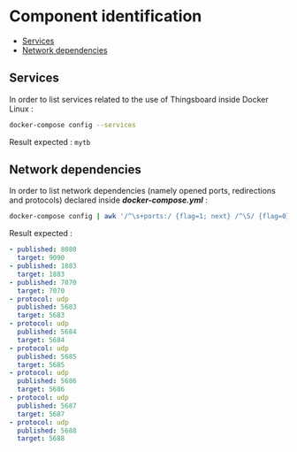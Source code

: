 # Component identification

- [Services](#services)
- [Network dependencies](#network_dependencies)


## Services

In order to list services related to the use of Thingsboard inside Docker Linux :

```bash
docker-compose config --services
```

Result expected : `mytb`


## Network dependencies

In order to list network dependencies (namely opened ports, redirections and protocols) declared inside ***docker-compose.yml*** :
```bash
docker-compose config | awk '/^\s+ports:/ {flag=1; next} /^\S/ {flag=0} flag && /published|target|protocol/ {print}'
```

Result expected :
```yaml
- published: 8080
  target: 9090
- published: 1883
  target: 1883
- published: 7070
  target: 7070
- protocol: udp
  published: 5683
  target: 5683
- protocol: udp
  published: 5684
  target: 5684
- protocol: udp
  published: 5685
  target: 5685
- protocol: udp
  published: 5686
  target: 5686
- protocol: udp
  published: 5687
  target: 5687
- protocol: udp
  published: 5688
  target: 5688
```
